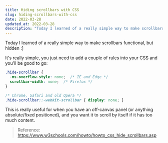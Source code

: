 ```yaml
---
title: Hiding scrollbars with CSS
slug: hiding-scrollbars-with-css
date: 2022-03-28
updated_at: 2022-03-28
description: "Today I learned of a really simple way to make scrollbars functional, but hidden :]"
---
```


Today I learned of a really simple way to make scrollbars functional, but hidden :]

It's really simple, you just need to add a couple of rules into your CSS and you'll be good to go:

```css
.hide-scrollbar {
  -ms-overflow-style: none;  /* IE and Edge */  
  scrollbar-width: none;  /* Firefox */
}

/* Chrome, Safari and old Opera */
.hide-scrollbar::-webkit-scrollbar { display: none; }
```

This is really useful for when you have an off-canvas panel (or anything absolute/fixed positioned), and you want it to scroll by itself if it has too much content.

> Reference: https://www.w3schools.com/howto/howto_css_hide_scrollbars.asp